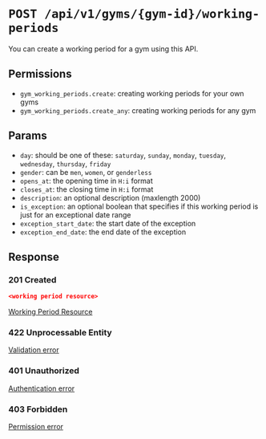 # `POST /api/v1/gyms/{gym-id}/working-periods`
You can create a working period for a gym using this API.


## Permissions

- `gym_working_periods.create`: creating working periods for your own gyms
- `gym_working_periods.create_any`: creating working periods for any gym

## Params

- `day`: should be one of these: `saturday`, `sunday`, `monday`, `tuesday`, `wednesday`, `thursday`, `friday`
- `gender`: can be `men`, `women`, or `genderless`
- `opens_at`: the opening time in `H:i` format
- `closes_at`: the closing time in `H:i` format
- `description`: an optional description (maxlength 2000)
- `is_exception`: an optional boolean that specifies if this working period is just for an exceptional date range
- `exception_start_date`: the start date of the exception
- `exception_end_date`: the end date of the exception

## Response

### 201 Created
```json
<working period resource>
```

[Working Period Resource](../../resources/gym_working_period.md)

### 422 Unprocessable Entity
[Validation error](../../validation-errors.md)

### 401 Unauthorized
[Authentication error](../../authentication-errors.md)

### 403 Forbidden
[Permission error](../../permission-errors.md)
